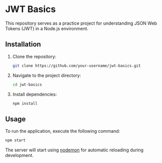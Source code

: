 # JWT Basics

This repository serves as a practice project for understanding JSON Web Tokens (JWT) in a Node.js environment.

## Installation

1. Clone the repository:

   ```bash
   git clone https://github.com/your-username/jwt-basics.git
   ```

2. Navigate to the project directory:

   ```bash
   cd jwt-basics
   ```

3. Install dependencies:

   ```bash
   npm install
   ```

## Usage

To run the application, execute the following command:

```bash
npm start
```

The server will start using [nodemon](https://nodemon.io/) for automatic reloading during development.
